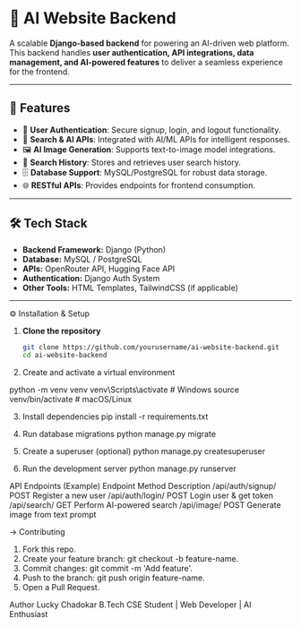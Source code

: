 # 🧠 AI Website Backend

A scalable **Django-based backend** for powering an AI-driven web platform.  
This backend handles **user authentication, API integrations, data management, and AI-powered features** to deliver a seamless experience for the frontend.

---

## 🚀 Features
- 🔐 **User Authentication**: Secure signup, login, and logout functionality.
- 🧾 **Search & AI APIs**: Integrated with AI/ML APIs for intelligent responses.
- 🖼️ **AI Image Generation**: Supports text-to-image model integrations.
- 📜 **Search History**: Stores and retrieves user search history.
- 🗄️ **Database Support**: MySQL/PostgreSQL for robust data storage.
- 🌐 **RESTful APIs**: Provides endpoints for frontend consumption.

---

## 🛠️ Tech Stack
- **Backend Framework:** Django (Python)
- **Database:** MySQL / PostgreSQL
- **APIs:** OpenRouter API, Hugging Face API
- **Authentication:** Django Auth System
- **Other Tools:** HTML Templates, TailwindCSS (if applicable)

---


⚙️ Installation & Setup

1. **Clone the repository**
   ```bash
   git clone https://github.com/yourusername/ai-website-backend.git
   cd ai-website-backend
2. Create and activate a virtual environment

python -m venv venv
venv\Scripts\activate   # Windows
source venv/bin/activate # macOS/Linux

3. Install dependencies
   pip install -r requirements.txt

4. Run database migrations
   python manage.py migrate
   
5. Create a superuser (optional)
   python manage.py createsuperuser

6. Run the development server
   python manage.py runserver

API Endpoints (Example)
Endpoint	        Method	  Description
/api/auth/signup/	POST	    Register a new user
/api/auth/login/	POST	    Login user & get token
/api/search/	GET	Perform   AI-powered search
/api/image/	POST	Generate  image from text prompt

-> Contributing

1. Fork this repo.
2. Create your feature branch: git checkout -b feature-name.
3. Commit changes: git commit -m 'Add feature'.
4. Push to the branch: git push origin feature-name.
5. Open a Pull Request.

Author
Lucky Chadokar
B.Tech CSE Student | Web Developer | AI Enthusiast
